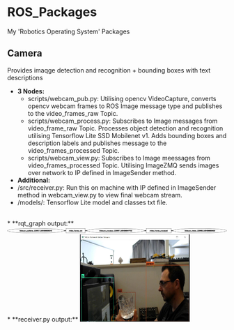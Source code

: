 # ROS_Packages
My 'Robotics Operating System' Packages

## Camera
Provides imaqge detection and recognition + bounding boxes with text descriptions
* **3 Nodes:**
  * scripts/webcam_pub.py: Utilising opencv VideoCapture, converts opencv webcam frames to ROS Image message type and publishes to the video_frames_raw Topic.
  * scripts/webcam_process.py: Subscribes to Image messages from video_frame_raw Topic. Processes object detection and recognition utilising Tensorflow Lite SSD Mobilenet v1. Adds bounding boxes and description labels and publishes message to the video_frames_processed Topic.
  * scripts/webcam_view.py: Subscribes to Image meessages from video_frames_processed Topic. Utilising ImageZMQ sends images over network to IP defined in ImageSender method.
 * **Additional:**
  * /src/receiver.py: Run this on machine with IP defined in ImageSender method in webcam_view.py to view final webcam stream.
  * /models/: Tensorflow Lite model and classes txt file.
 <br />
 * **rqt_graph output:**
 <img src="https://github.com/systemvaz/ROS_Packages/blob/master/camera/src/rosgraph.png">
 * **receiver.py output:**
 <img src="https://github.com/systemvaz/ROS_Packages/blob/master/camera/src/ros_img_detect.JPG" width=50% height=50%>
